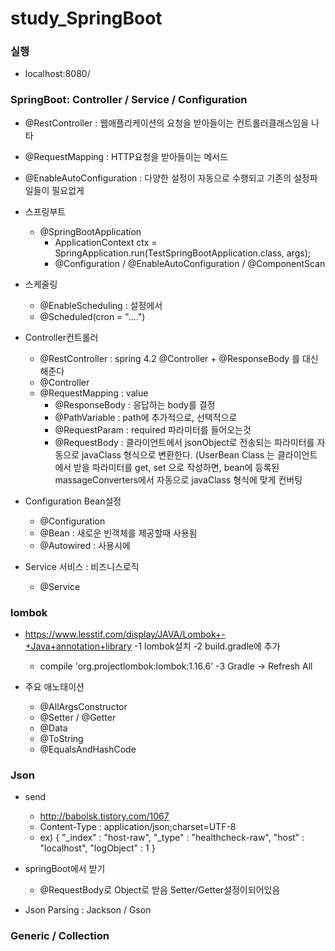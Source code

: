# study_SpringBoot

### 실행 
- localhost:8080/

### SpringBoot: Controller / Service / Configuration
- @RestController : 웹애플리케이션의 요청을 받아들이는 컨트롤러클래스임을 나타
- @RequestMapping : HTTP요청을 받아들이는 메서드
- @EnableAutoConfiguration : 다양한 설정이 자동으로 수행되고 기존의 설정파일들이 필요없게

- 스프링부트 
	- @SpringBootApplication
		- ApplicationContext ctx = SpringApplication.run(TestSpringBootApplication.class, args);
		- @Configuration / @EnableAutoConfiguration / @ComponentScan 

- 스케줄링
	- @EnableScheduling : 설정에서 
	- @Scheduled(cron = "....")
	
- Controller컨트롤러	
	- @RestController : spring 4.2  @Controller + @ResponseBody 를 대신해준다 
	- @Controller
	- @RequestMapping : value
		- @ResponseBody : 응답하는 body를 결정 
		- @PathVariable : path에 추가적으로, 선택적으로 
		- @RequestParam : required 파라미터를 들어오는것  
		- @RequestBody : 클라이언트에서 jsonObject로 전송되는 파라미터를 자동으로 javaClass 형식으로 변환한다. (UserBean Class 는 클라이언트에서 받을 파라미터를 get, set 으로 작성하면, bean에 등록된 massageConverters에서 자동으로 javaClass 형식에 맞게 컨버팅
	
- Configuration Bean설정 
	- @Configuration
	- @Bean : 새로운 빈객체를 제공할때 사용됨 
	- @Autowired : 사용시에 

- Service 서비스 : 비즈니스로직
	- @Service


### lombok 
- https://www.lesstif.com/display/JAVA/Lombok+-+Java+annotation+library
-1 lombok설치
-2 build.gradle에 추가
	- compile 'org.projectlombok:lombok:1.16.6'
-3 Gradle -> Refresh All

- 주요 애노태이션
	- @AllArgsConstructor
	- @Setter / @Getter
	- @Data
	- @ToString
	- @EqualsAndHashCode
	
	
### Json
- send 
	- http://babolsk.tistory.com/1067
	- Content-Type : application/json;charset=UTF-8
	- ex) { "_index" : "host-raw", "_type" : "healthcheck-raw", "host" : "localhost", "logObject" : 1 }
	
- springBoot에서 받기 
	- @RequestBody로 Object로 받음 Setter/Getter설정이되어있음

- Json Parsing : Jackson / Gson
	
### Generic / Collection
